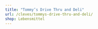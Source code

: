```yaml
---
title: "Tommy’s Drive Thru and Deli"
url: /cleves/tommys-drive-thru-and-deli/
shop: Lebensmittel
---
```

